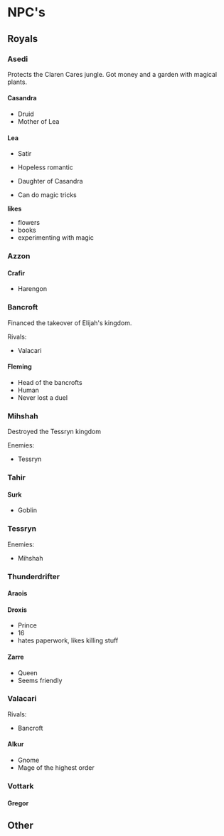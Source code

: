 # NPC's

## Royals

### Asedi
Protects the Claren Cares jungle.
Got money and a garden with magical plants.


#### Casandra
* Druid
* Mother of Lea


#### Lea
* Satir
* Hopeless romantic
* Daughter of Casandra

* Can do magic tricks



**likes**
* flowers
* books
* experimenting with magic

### Azzon
#### Crafir
* Harengon


### Bancroft
Financed the takeover of Elijah's kingdom.

Rivals:
* Valacari

#### Fleming
* Head of the bancrofts
* Human
* Never lost a duel

### Mihshah
Destroyed the Tessryn kingdom

Enemies:
* Tessryn


### Tahir
#### Surk
* Goblin



### Tessryn
Enemies:
* Mihshah

### Thunderdrifter
#### Araois

#### Droxis
* Prince
* 16
* hates paperwork, likes killing stuff



#### Zarre
* Queen
* Seems friendly

### Valacari
Rivals:
* Bancroft

#### Alkur
* Gnome
* Mage of the highest order

### Vottark
#### Gregor



## Other



